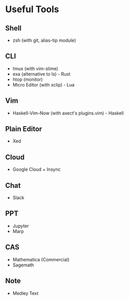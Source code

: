 # Useful Tools

## Shell

* zsh (with git, alias-tip module)

## CLI

* tmux (with vim-slime)
* exa (alternative to ls) - Rust
* htop (monitor)
* Micro Editor (with xclip) - Lua

## Vim

* Haskell-Vim-Now (with axect's plugins.vim) - Haskell

## Plain Editor

* Xed

## Cloud

* Google Cloud + Insync

## Chat

* Slack

## PPT

* Jupyter
* Marp

## CAS

* Mathematica (Commercial)
* Sagemath

## Note

* Medley Text